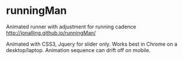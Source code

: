 # runningMan

Animated runner with adjustment for running cadence http://jonalling.github.io/runningMan/

Animated with CSS3, Jquery for slider only. Works best in Chrome on a desktop/laptop. Animation sequence can drift off on mobile.


